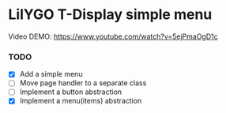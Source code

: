 # LilYGO T-Display simple menu

Video DEMO: https://www.youtube.com/watch?v=5ejPmaOgD1c

### TODO

- [x] Add a simple menu
- [ ] Move page handler to a separate class
- [ ] Implement a button abstraction
- [x] Implement a menu(items) abstraction